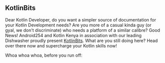 ## KotlinBits
Dear Kotlin Developer, do you want a simpler source of documentation for your Kotlin Development needs? Are you more of a casual kinda guy (or gyal, we don't discriminate) who needs a platform of a similar calibre? Good News! Android254 and Kotlin Kenya in association with our leading Dishwasher proudly present [KotlinBits](https://kotlinbits.vercel.app). What are you still doing here? Head over there now and supercharge your Kotlin skills now!

Whoa whoa whoa, before you run off: